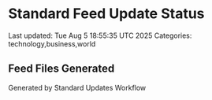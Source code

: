# Standard Feed Update Status
Last updated: Tue Aug  5 18:55:35 UTC 2025
Categories: technology,business,world

## Feed Files Generated

Generated by Standard Updates Workflow

